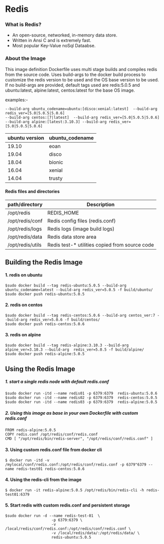 # Redis

### What is Redis?
- An open-source, networked, in-memory data store.
- Written in Ansi C and is extremely fast. 
- Most popular Key-Value noSql Dataabse. 

### About the Image
This image definition Dockerfile uses multi stage builds and compiles redis from the source code.
Uses build-args to  the docker build process to  customize the redis version to be used and the OS base version to be used. 
If no build-args are provided, default tags used are redis:5.0.5 and ubuntu:latest, alpine:latest, centos:latest for the base OS image.

examples:- 
````
--build-arg ubuntu_codename=ubuntu:[disco:xenial:latest]  --build-arg redis_ver=[5.0|5.0.5|5.0.6]
--build-arg centos:[7|latest]  --build-arg redis_ver=[5.0|5.0.5|5.0.6]
--build-arg alpine:[latest:3.10.3] --build-arg redis_ver=[5.0|5.0.5|5.0.6]
````

| ubuntu version | ubuntu_codename  |
| -------------- | ---------------- |
|   19.10        | eoan             |
|   19.04        | disco            |
|   18.04        | bionic           |
|   16.04        | xenial           |
|   14.04        | trusty           |

#### Redis files and directories
|     path/directory           |    Description                     |
| ---------------------------- | ---------------------------------- |
| /opt/redis                   |  REDIS_HOME                        |
| /opt/redis/conf              |  Redis config files (redis.conf)   |
| /opt/redis/logs              |  Redis logs (image build logs)     |
| /opt/redis/data              |  Redis data store area             |
| /opt/redis/utils             |  Redis test-* utilities copied from source code |
## Building the Redis Image
#### 1. redis on ubuntu
````
$sudo docker build --tag redis-ubuntu:5.0.5 --build-arg ubuntu_codename=latest --build-arg redis_ver=5.0.5 -f build/ubuntu/
$sudo docker push redis-ubuntu:5.0.5  
````
#### 2. redis on centos
````
$sudo docker build --tag redis-centos:5.0.6 --build-arg centos_ver:7 --build-arg redis_ver=5.0.6 -f build/centos/
$sudo docker push redis-centos:5.0.6
````
#### 3. redis on alpine
````
$sudo docker build --tag redis-alpine:3.10.3 --build-arg alpine_ver=3.10.3 --build-arg  redis_ver=5.0.5 -f build/alpine/
$sudo docker push redis-alpine:5.0.5
````

## Using the Redis Image
##### 1. start a single redis node with default redis.conf
````
$sudo docker run -itd --name redis01 -p 6379:6379  redis-ubuntu:5.0.6
$sudo docker run -itd --name redis02 -p 6379:6379  redis-centos:5.0.5
$sudo docker run -itd --name redis03 -p 6379:6379  redis-alpine:5.0.5
````
##### 2. Using this image as base in your own Dockerfile with  custom  redis.conf
````
FROM redis-alpine:5.0.5
COPY redis.conf /opt/redis/conf/redis.conf
CMD [ "/opt/redis/bin/redis-server", "/opt/redis/conf/redis.conf" ]
````

#### 3. Using custom redis.conf file from docker cli 
````
$ docker run -itd -v /mylocal/conf/redis.conf:/opt/redis/conf/redis.conf -p 6379"6379 --name redis-test01 redis-centos:5.0.6
````

#### 4. Using the redis-cli from the image
````
$ docker run -it redis-alpine:5.0.5 /opt/redis/bin/redis-cli -h redis-test01:6379
````

#### 5. Start redis with custom redis.conf and persistent storage
````
$sudo docker run -d --name redis-test-01  \
                     -p 6379:6379 \
                     -v /local/redis/conf/redis.conf:/opt/redis/conf/redis.conf \
                     -v /local/redis/data/:/opt/redis/data/ \
                     redis-ubuntu:5.0.5
````                     



